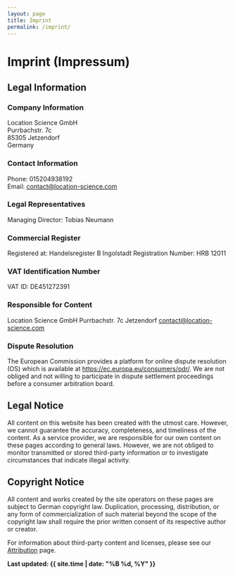 ```yaml
---
layout: page
title: Imprint
permalink: /imprint/
---
```


# Imprint (Impressum)

## Legal Information

### Company Information
Location Science GmbH  
Purrbachstr. 7c  
85305 Jetzendorf  
Germany

### Contact Information
Phone: 015204938192  
Email: contact@location-science.com

### Legal Representatives
Managing Director: Tobias Neumann

### Commercial Register
Registered at: Handelsregister B Ingolstadt
Registration Number: HRB 12011

### VAT Identification Number
VAT ID: DE451272391

### Responsible for Content
Location Science GmbH
Purrbachstr. 7c Jetzendorf 
contact@location-science.com

### Dispute Resolution
The European Commission provides a platform for online dispute resolution (OS) which is available at https://ec.europa.eu/consumers/odr/. We are not obliged and not willing to participate in dispute settlement proceedings before a consumer arbitration board.

## Legal Notice

All content on this website has been created with the utmost care. However, we cannot guarantee the accuracy, completeness, and timeliness of the content. As a service provider, we are responsible for our own content on these pages according to general laws. However, we are not obliged to monitor transmitted or stored third-party information or to investigate circumstances that indicate illegal activity.

## Copyright Notice

All content and works created by the site operators on these pages are subject to German copyright law. Duplication, processing, distribution, or any form of commercialization of such material beyond the scope of the copyright law shall require the prior written consent of its respective author or creator.

For information about third-party content and licenses, please see our [Attribution](/attribution/) page.

**Last updated: {{ site.time | date: "%B %d, %Y" }}**
